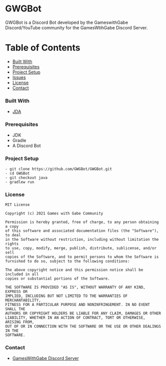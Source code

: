 # GWGBot
GWGBot is a Discord Bot developed by the GameswithGabe Discord/YouTube community for the GamesWtihGabe Discord Server.


<!-- TABLE OF CONTENTS -->
# Table of Contents

* [Built With](#built-with)
* [Prerequisites](#prerequisites)
* [Project Setup](#project-setup)
* [Issues](https://github.com/AKDev21/GWGBot/issues)
* [License](#license)
* [Contact](#contact)

### Built With
* [JDA](https://github.com/DV8FromTheWorld/JDA)

### Prerequisites
* JDK
* Gradle
* A Discord Bot

### Project Setup
```
- git clone https://github.com/GWGBot/GWGBot.git
- cd GWGBot
- git checkout java
- gradlew run
```

### License
```
MIT License

Copyright (c) 2021 Games with Gabe Community

Permission is hereby granted, free of charge, to any person obtaining a copy
of this software and associated documentation files (the "Software"), to deal
in the Software without restriction, including without limitation the rights
to use, copy, modify, merge, publish, distribute, sublicense, and/or sell
copies of the Software, and to permit persons to whom the Software is
furnished to do so, subject to the following conditions:

The above copyright notice and this permission notice shall be included in all
copies or substantial portions of the Software.

THE SOFTWARE IS PROVIDED "AS IS", WITHOUT WARRANTY OF ANY KIND, EXPRESS OR
IMPLIED, INCLUDING BUT NOT LIMITED TO THE WARRANTIES OF MERCHANTABILITY,
FITNESS FOR A PARTICULAR PURPOSE AND NONINFRINGEMENT. IN NO EVENT SHALL THE
AUTHORS OR COPYRIGHT HOLDERS BE LIABLE FOR ANY CLAIM, DAMAGES OR OTHER
LIABILITY, WHETHER IN AN ACTION OF CONTRACT, TORT OR OTHERWISE, ARISING FROM,
OUT OF OR IN CONNECTION WITH THE SOFTWARE OR THE USE OR OTHER DEALINGS IN THE
SOFTWARE.
```
### Contact
- [GamesWithGabe Discord Server](https://discord.gg/dhyV3BXkRZ)
